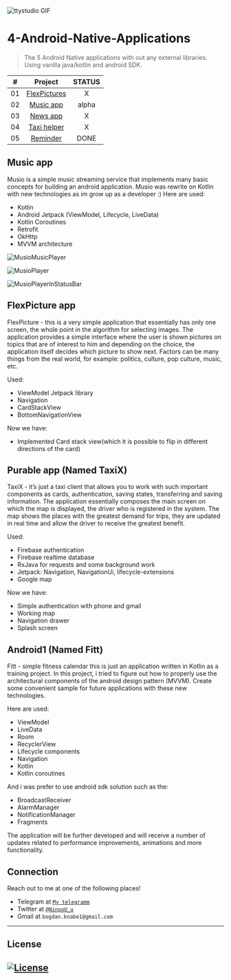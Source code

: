 
  ![ttystudio GIF](https://media.giphy.com/media/llarwdtFqG63IlqUR1/giphy.gif)

  # 4-Android-Native-Applications
  > The 5 Android Native applications with out any external libraries. Using vanilla java/kotlin and android SDK.

  |  #  |            Project             | STATUS |
  | :-: | :----------------------------: | :-------: |
  | 01  | [FlexPictures](https://github.com/NinpoU-u/The-4-Android-Native-applications/tree/master/FlexPictures/app) | X |
  | 02  | [Music app](https://github.com/NinpoU-u/The-6-Android-Native-applications/tree/master/Musio) | alpha |
  | 03  | [News app](https://github.com/NinpoU-u/The-6-Android-Native-applications/tree/master/Newarc) | X |
  | 04  | [Taxi helper](https://github.com/NinpoU-u/The-6-Android-Native-applications/tree/master/Pureable/app) | X |
  | 05  | [Reminder](https://github.com/NinpoU-u/The-5-Android-Native-applications/tree/master/Android1) | DONE |
  

  ## Music app

  Musio is a simple music streaming service that implements many basic concepts for building an android application. Musio was rewrite on Kotlin with new technologies as im grow up as a developer :) Here are used:
  - Kotlin
  - Android Jetpack (ViewModel, Lifecycle, LiveData)
  - Kotlin Coroutines
  - Retrofit
  - OkHttp
  - MVVM architecture
  
  ![MusioMusicPlayer](https://user-images.githubusercontent.com/47458290/114009849-318ac500-986c-11eb-9fa8-90fc72c1ae81.png)
  
  ![MusioPlayer](https://user-images.githubusercontent.com/47458290/114009920-4404fe80-986c-11eb-80df-443412a6f528.png)
  
  ![MusioPlayerInStatusBar](https://user-images.githubusercontent.com/47458290/114010051-64cd5400-986c-11eb-93e1-9c73fbbb6136.png)

  ## FlexPicture app
  
  FlexPicture - this is a very simple application that essentially has only one screen, the whole point in the algorithm for selecting images. 
  The application provides a simple interface where the user is shown pictures on topics that are of interest to him and depending on the choice, the application itself decides   which picture to show next. Factors can be many things from the real world, for example: politics, culture, pop culture, music, etc.
  
  Used:
  - ViewModel Jetpack library
  - Navigation 
  - CardStackView
  - BottomNavigationView

  Now we have:
  - Implemented Card stack view(which it is possible to flip in different directions of the card)

  ## Purable app (Named TaxiX)
  
  TaxiX - it’s just a taxi client that allows you to work with such important components as cards, authentication, saving states, transferring and saving information.
  The application essentially composes the main screen on which the map is displayed, the driver who is registered in the system. 
  The map shows the places with the greatest demand for trips, they are updated in real time and allow the driver to receive the greatest benefit. 

  Used:
  - Firebase authentication
  - Firebase realtime database
  - RxJava for requests and some background work
  - Jetpack: Navigation, NavigationUi, lifecycle-extensions
  - Google map
  
  Now we have:
  - Simple authentication with phone and gmail
  - Working map
  - Navigation drawer
  - Splash screen
  
  ## Android1 (Named Fitt)
  
  Fitt - simple fitness calendar this is just an application written in Kotlin as a training project. 
  In this project, i tried to figure out how to properly use the architectural components of the android design pattern (MVVM). Create some convenient sample for future applications with these new technologies.
  
  Here are used:
  - ViewModel
  - LiveData
  - Room
  - RecyclerView
  - Lifecycle components
  - Navigation
  - Kotlin
  - Kotlin coroutines
 
 And i was prefer to use android sdk solution such as the:
  - BroadcastReceiver
  - AlarmManager
  - NotificationManager
  - Fragments
  
  The application will be further developed and will receive a number of updates related to performance improvements, animations and more functionality.
  
  ## Connection

  Reach out to me at one of the following places!

  - Telegram at <a href="https://t.me/NinpoU_u" target="_blank">`My telegramm`</a>
  - Twitter at <a href="https://twitter.com/Bogdan21724971" target="_blank">`@NinpoU_u`</a>
  - Gmail at <a>`bogdan.knabe1@gmail.com`</a>
  ---

  ## License

  [![License](http://img.shields.io/:license-mit-blue.svg?style=flat-square)](http://badges.mit-license.org)
  ---
